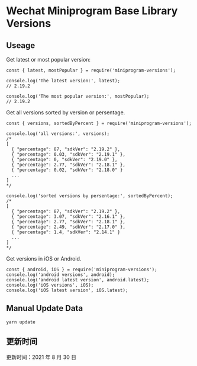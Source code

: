 
# Wechat Miniprogram Base Library Versions

## Useage

Get latest or most popular version:

```;
const { latest, mostPopular } = require('miniprogram-versions');

console.log('The latest version:', latest);
// 2.19.2

console.log('The most popular version:', mostPopular);
// 2.19.2

```

Get all versions sorted by version or persentage.

```
const { versions, sortedByPercent } = require('miniprogram-versions');

console.log('all versions:', versions);
/*
[
  { "percentage": 87, "sdkVer": "2.19.2" },
  { "percentage": 0.03, "sdkVer": "2.19.1" },
  { "percentage": 0, "sdkVer": "2.19.0" },
  { "percentage": 2.77, "sdkVer": "2.18.1" },
  { "percentage": 0.02, "sdkVer": "2.18.0" }
  ...
]
*/

console.log('sorted versions by persentage:', sortedByPercent);
/*
[
  { "percentage": 87, "sdkVer": "2.19.2" },
  { "percentage": 3.07, "sdkVer": "2.16.1" },
  { "percentage": 2.77, "sdkVer": "2.18.1" },
  { "percentage": 2.49, "sdkVer": "2.17.0" },
  { "percentage": 1.4, "sdkVer": "2.14.1" }
  ...
]
*/
```

Get versions in iOS or Android.

```
const { android, iOS } = require('miniprogram-versions');
console.log('android versions', android);
console.log('android latest version', android.latest);
console.log('iOS versions', iOS);
console.log('iOS latest version', iOS.latest);
```

## Manual Update Data

```
yarn update
```

## 更新时间

更新时间：2021 年 8 月 30 日
